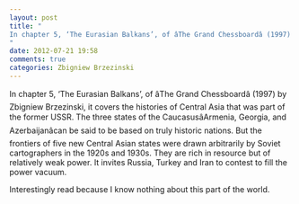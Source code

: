 ```yaml
---
layout: post
title: "
In chapter 5, ‘The Eurasian Balkans’, of âThe Grand Chessboardâ (1997) by Zbigniew Brzezinski, it covers the histories of Central Asia that was part of the former USSR. The three states of the CaucasusâArmenia, Georgia, and Azerbaijanâcan be said to be based on truly historic nations. But the frontiers of five new Central Asian states were drawn arbitrarily by Soviet cartographers in the 1920s and 1930s. They are rich in resource but of relatively weak power. It invites Russia, Turkey and Iran to contest to fill the power vacuum.
"
date: 2012-07-21 19:58
comments: true
categories: Zbigniew Brzezinski
---
```


In chapter 5, ‘The Eurasian Balkans’, of âThe Grand Chessboardâ (1997) by Zbigniew Brzezinski, it covers the histories of Central Asia that was part of the former USSR. The three states of the CaucasusâArmenia, Georgia, and Azerbaijanâcan be said to be based on truly historic nations. But the frontiers of five new Central Asian states were drawn arbitrarily by Soviet cartographers in the 1920s and 1930s. They are rich in resource but of relatively weak power. It invites Russia, Turkey and Iran to contest to fill the power vacuum.


Interestingly read because I know nothing about this part of the world.

